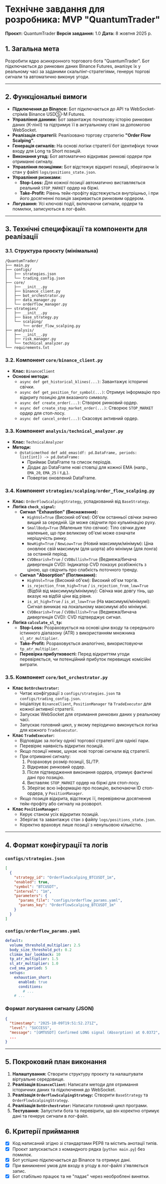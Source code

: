 # **Технічне завдання для розробника: MVP "QuantumTrader"**

**Проєкт:** QuantumTrader
**Версія завдання:** 1.0
**Дата:** 8 жовтня 2025 р.

## **1. Загальна мета**

Розробити ядро асинхронного торгового бота "QuantumTrader". Бот підключається до ринкових даних Binance Futures, аналізує їх у реальному часі за заданими скальпінг-стратегіями, генерує торгові сигнали та автоматично виконує угоди.

-----

## **2. Функціональні вимоги**

  * **Підключення до Binance:** Бот підключається до API та WebSocket-стрімів Binance USDⓈ-M Futures.
  * **Управління даними:** Бот завантажує початкову історію ринкових даних (K-лінії) та підтримує її в актуальному стані за допомогою WebSocket.
  * **Реалізація стратегії:** Реалізовано торгову стратегію **"Order Flow Scalping"**.
  * **Генерація сигналів:** На основі логіки стратегії бот ідентифікує точки входу для Long та Short позицій.
  * **Виконання угод:** Бот автоматично відкриває ринкові ордери при отриманні сигналу.
  * **Управління позиціями:** Бот відстежує відкриті позиції, зберігаючи їх стан у файлі `logs/positions_state.json`.
  * **Управління ризиками:** 
      * **Stop-Loss:** Для кожної позиції автоматично виставляється реальний `STOP_MARKET` ордер на біржі.
      * **Take-Profit:** Рівень тейк-профіту відстежується внутрішньо, і при його досягненні позиція закривається ринковим ордером.
  * **Логування:** Усі ключові події, включаючи сигнали, ордери та помилки, записуються в лог-файл.

-----

## **3. Технічні специфікації та компоненти для реалізації**

### **3.1. Структура проєкту (мінімальна)**

```
/QuantumTrader/
├── main.py
├── configs/
│   ├── strategies.json
│   └── trading_config.json
├── core/
│   ├── __init__.py
│   ├── binance_client.py
│   ├── bot_orchestrator.py
│   ├── data_manager.py
│   └── orderflow_manager.py
├── strategies/
│   ├── __init__.py
│   ├── base_strategy.py
│   └── scalping/
│       └── order_flow_scalping.py
├── analysis/
│   ├── __init__.py
│   ├── risk_manager.py
│   └── technical_analyzer.py
└── requirements.txt
```

### **3.2. Компонент `core/binance_client.py`**

  * **Клас:** `BinanceClient`
  * **Основні методи:**
      * `async def get_historical_klines(...)`: Завантажує історичні свічки.
      * `async def get_position_for_symbol(...)`: Отримує інформацію про відкриту позицію для вказаного символу.
      * `async def create_order(...)`: Створює ринковий ордер.
      * `async def create_stop_market_order(...)`: Створює `STOP_MARKET` ордер для стоп-лосу.
      * `async def cancel_order(...)`: Скасовує активний ордер.

### **3.3. Компонент `analysis/technical_analyzer.py`**

  * **Клас:** `TechnicalAnalyzer`
  * **Методи:**
      * `@staticmethod def add_emas(df: pd.DataFrame, periods: list[int]) -> pd.DataFrame:`
          * Приймає DataFrame та список періодів.
          * Додає до DataFrame нові стовпці для кожної EMA (напр., `EMA_20`, `EMA_25` і т.д.).
          * Повертає оновлений DataFrame.

### **3.4. Компонент `strategies/scalping/order_flow_scalping.py`**

  * **Клас:** `OrderFlowScalpingStrategy`, успадкований від `BaseStrategy`.
  * **Логіка `check_signal`:**
      * **Сигнал "Exhaustion" (Виснаження):**
          * `HighVol=True` (Високий об'єм): Об'єм останньої свічки значно вищий за середній. Це може свідчити про кульмінацію руху.
          * `SmallBody=True` (Маленьке тіло свічки): Тіло свічки дуже маленьке, що при великому об'ємі може означати нерішучість ринку.
          * `NewHigh=True` / `NewLow=True` (Новий максимум/мінімум): Ціна оновлює свій максимум (для шорта) або мінімум (для лонга) за останній період.
          * `CVDBearish=True` / `CVDBullish=True` (Ведмежа/бичача дивергенція CVD): Індикатор CVD показує розбіжність з ціною, що свідчить про слабкість поточного тренду.
      * **Сигнал "Absorption" (Поглинання):**
          * `HighVol=True` (Високий об'єм): Високий об'єм торгів.
          * `is_rejection_from_high=True` / `is_rejection_from_low=True` (Відбій від максимуму/мінімуму): Свічка має довгу тінь, що вказує на відбій ціни від рівня.
          * `is_at_high=True` / `is_at_low=True` (На максимумі/мінімумі): Сигнал виникає на локальному максимумі або мінімумі.
          * `CVDBearish=True` / `CVDBullish=True` (Ведмежа/бичача дивергенція CVD): CVD підтверджує сигнал.
  * **Логіка `calculate_sl_tp`:**
      * **Stop-Loss:** Розраховується на основі ціни входу та середнього істинного діапазону (ATR) з використанням множника `sl_atr_multiplier`.
      * **Take-Profit:** Розраховується аналогічно, використовуючи `tp_atr_multiplier`.
      * **Перевірка прибутковості:** Перед відкриттям угоди перевіряється, чи потенційний прибуток перевищує комісійні витрати.

### **3.5. Компонент `core/bot_orchestrator.py`**

  * **Клас `BotOrchestrator`:**
    *   Читає конфігурації з `configs/strategies.json` та `configs/trading_config.json`.
    *   Ініціалізує `BinanceClient`, `PositionManager` та `TradeExecutor` для кожної активної стратегії.
    *   Запускає WebSocket для отримання ринкових даних у реальному часі.
    *   Запускає головний цикл, у якому періодично виконується логіка для кожного `TradeExecutor`.
  * **Клас `TradeExecutor`:**
    *   Відповідає за логіку однієї торгової стратегії для однієї пари.
    *   Перевіряє наявність відкритих позицій.
    *   Якщо позиції немає, шукає нові торгові сигнали від стратегії.
    *   При отриманні сигналу:
        1.  Розраховує розмір позиції, SL/TP.
        2.  Відкриває ринковий ордер.
        3.  Після підтвердження виконання ордера, отримує фактичні дані про позицію.
        4.  Виставляє `STOP_MARKET` ордер на біржі для стоп-лосу.
        5.  Зберігає всю інформацію про позицію, включаючи ID стоп-ордера, у `PositionManager`.
    *   Якщо позиція відкрита, відстежує її, перевіряючи досягнення тейк-профіту або сигналу на розворот.
  * **Клас `PositionManager`:**
    *   Керує станом усіх відкритих позицій.
    *   Зберігає та завантажує стан з файлу `logs/positions_state.json`.
    *   Коректно враховує лише позиції з ненульовою кількістю.

-----

## **4. Формат конфігурації та логів**

### **`configs/strategies.json`**

```json
[
  {
    "strategy_id": "OrderFlowScalping_BTCUSDT_1m",
    "enabled": true,
    "symbol": "BTCUSDT",
    "interval": "1m",
    "parameters": {
      "params_file": "configs/orderflow_params.yaml",
      "params_key": "OrderFlowScalping_BTCUSDT_1m"
    }
  }
]
```

### **`configs/orderflow_params.yaml`**

```yaml
default:
  volume_threshold_multiplier: 2.5
  body_size_threshold_pct: 0.2
  climax_bar_lookback: 10
  tp_atr_multiplier: 1.5
  sl_atr_multiplier: 1.0
  cvd_sma_period: 5
  setups:
    exhaustion_short:
      enabled: true
      conditions:
        # ...
    # ...
```

### **Формат логування сигналу (JSON)**

```json
{
  "timestamp": "2025-10-09T19:51:52.271Z",
  "level": "SUCCESS",
  "message": "[GMTUSDT] Confirmed LONG signal (Absorption) at 0.0372",
  ...
}
```

-----

## **5. Покроковий план виконання**

1.  **Налаштування:** Створити структуру проєкту та налаштувати віртуальне середовище.
2.  **Реалізація `BinanceClient`:** Написати методи для отримання історичних даних та підключення до WebSocket.
3.  **Реалізація `OrderFlowScalpingStrategy`:** Створити `BaseStrategy` та `OrderFlowScalpingStrategy`.
4.  **Реалізація `BotOrchestrator`:** Написати головний цикл програми.
5.  **Тестування:** Запустити бота та перевірити, що він коректно отримує дані та генерує сигнали в лог-файл.

## **6. Критерії приймання**

  * [x] Код написаний згідно зі стандартами PEP8 та містить анотації типів.
  * [x] Проєкт запускається з командного рядка (`python main.py`) без помилок.
  * [x] Бот успішно підключається до Binance та отримує дані.
  * [x] При виникненні умов для входу в угоду в лог-файлі з'являється запис.
  * [x] Бот стабільно працює та не "падає" через необроблені винятки.
